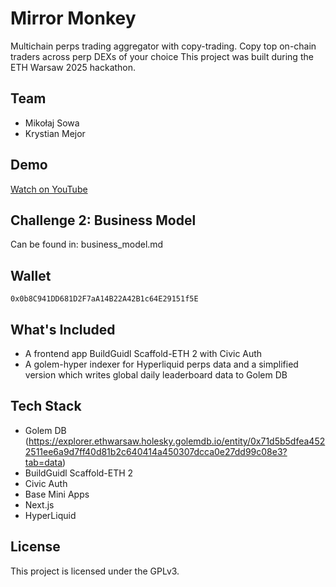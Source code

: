 # Mirror Monkey

Multichain perps trading aggregator with copy-trading. Copy top on-chain traders across perp DEXs of your choice
This project was built during the ETH Warsaw 2025 hackathon.

## Team

- Mikołaj Sowa
- Krystian Mejor

## Demo

[Watch on YouTube](https://youtu.be/3-4SAIaqZKA)

## Challenge 2: Business Model

Can be found in: business_model.md

## Wallet

`0x0b8C941DD681D2F7aA14B22A42B1c64E29151f5E`

## What's Included

- A frontend app BuildGuidl Scaffold-ETH 2 with Civic Auth
- A golem-hyper indexer for Hyperliquid perps data and a simplified version which writes global daily leaderboard data to Golem DB

## Tech Stack

- Golem DB (https://explorer.ethwarsaw.holesky.golemdb.io/entity/0x71d5b5dfea4522511ee6a9d7ff40d81b2c640414a450307dcca0e27dd99c08e3?tab=data)
- BuildGuidl Scaffold-ETH 2
- Civic Auth
- Base Mini Apps
- Next.js
- HyperLiquid

## License

This project is licensed under the GPLv3.
